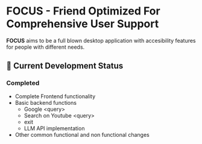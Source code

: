 # FOCUS - Friend Optimized For Comprehensive User Support

**FOCUS** aims to be a full blown desktop application with accesibility features for people with different needs. 

## 📝 Current Development Status

### Completed

- Complete Frontend functionality
- Basic backend functions
    - Google &lt;query&gt;
    - Search on Youtube &lt;query&gt;
    - exit
    - LLM API implementation
- Other common functional and non functional changes

